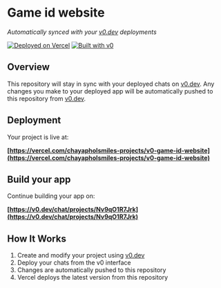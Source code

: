 # Game id website

*Automatically synced with your [v0.dev](https://v0.dev) deployments*

[![Deployed on Vercel](https://img.shields.io/badge/Deployed%20on-Vercel-black?style=for-the-badge&logo=vercel)](https://vercel.com/chayapholsmiles-projects/v0-game-id-website)
[![Built with v0](https://img.shields.io/badge/Built%20with-v0.dev-black?style=for-the-badge)](https://v0.dev/chat/projects/Nv9qO1R7Jrk)

## Overview

This repository will stay in sync with your deployed chats on [v0.dev](https://v0.dev).
Any changes you make to your deployed app will be automatically pushed to this repository from [v0.dev](https://v0.dev).

## Deployment

Your project is live at:

**[https://vercel.com/chayapholsmiles-projects/v0-game-id-website](https://vercel.com/chayapholsmiles-projects/v0-game-id-website)**

## Build your app

Continue building your app on:

**[https://v0.dev/chat/projects/Nv9qO1R7Jrk](https://v0.dev/chat/projects/Nv9qO1R7Jrk)**

## How It Works

1. Create and modify your project using [v0.dev](https://v0.dev)
2. Deploy your chats from the v0 interface
3. Changes are automatically pushed to this repository
4. Vercel deploys the latest version from this repository
